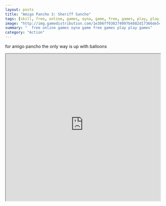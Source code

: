 ```yaml
---
layout: posts
title: "Amigo Pancho 3: Sheriff Sancho"
tags: [skill, free, online, games, oyna, game, free, games, play, play, games]
image: "http://img.gamedistribution.com/1e386ff030274097b4882d17366de545.jpg"
summary: "  free online games oyna game free games play play games"
category: "Action"
---
```


for amigo pancho the only way is up with balloons

<iframe width="100%" height="480px;" src="http://flash.gamedistribution.com?game=1e386ff030274097b4882d17366de545"></iframe>